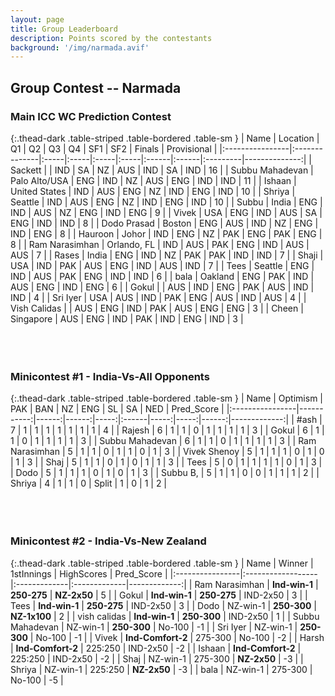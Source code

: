 ```yaml
---
layout: page
title: Group Leaderboard
description: Points scored by the contestants
background: '/img/narmada.avif'
---
```


## Group Contest -- Narmada


### Main ICC WC Prediction Contest


{:.thead-dark .table-striped .table-bordered .table-sm }
| Name            | Location      | Q1   | Q2   | Q3   | Q4   | SF1   | SF2   | Finals   |   Provisional |
|:----------------|:--------------|:-----|:-----|:-----|:-----|:------|:------|:---------|--------------:|
| Sackett         |               | IND  | SA   | NZ   | AUS  | IND   | SA    | IND      |            16 |
| Subbu Mahadevan | Palo Alto/USA | ENG  | IND  | NZ   | AUS  | ENG   | IND   | IND      |            11 |
| Ishaan          | United States | IND  | AUS  | ENG  | NZ   | IND   | ENG   | IND      |            10 |
| Shriya          | Seattle       | IND  | AUS  | ENG  | NZ   | IND   | ENG   | IND      |            10 |
| Subbu           | India         | ENG  | IND  | AUS  | NZ   | ENG   | IND   | ENG      |             9 |
| Vivek           | USA           | ENG  | IND  | AUS  | SA   | ENG   | IND   | IND      |             8 |
| Dodo Prasad     | Boston        | ENG  | AUS  | IND  | NZ   | ENG   | IND   | ENG      |             8 |
| Hauroon         | Johor         | IND  | ENG  | NZ   | PAK  | ENG   | PAK   | ENG      |             8 |
| Ram Narasimhan  | Orlando, FL   | IND  | AUS  | PAK  | ENG  | IND   | AUS   | AUS      |             7 |
| Rases           | India         | ENG  | IND  | NZ   | PAK  | PAK   | IND   | IND      |             7 |
| Shaji           | USA           | IND  | PAK  | AUS  | ENG  | IND   | AUS   | IND      |             7 |
| Tees            | Seattle       | ENG  | IND  | AUS  | PAK  | ENG   | IND   | IND      |             6 |
| bala            | Oakland       | ENG  | PAK  | IND  | AUS  | ENG   | IND   | ENG      |             6 |
| Gokul           |               | AUS  | IND  | ENG  | PAK  | AUS   | IND   | IND      |             4 |
| Sri Iyer        | USA           | AUS  | IND  | PAK  | ENG  | AUS   | IND   | AUS      |             4 |
| Vish Calidas    |               | AUS  | ENG  | IND  | PAK  | AUS   | ENG   | ENG      |             3 |
| Cheen           | Singapore     | AUS  | ENG  | IND  | PAK  | IND   | ENG   | IND      |             3 |
<br>
<br>
<br>
<br>

### Minicontest #1 - India-Vs-All Opponents


{:.thead-dark .table-striped .table-bordered .table-sm }
| Name            |   Optimism |   PAK |   BAN |   NZ | ENG   |   SL |   SA |   NED |   Pred_Score |
|:----------------|-----------:|------:|------:|-----:|:------|-----:|-----:|------:|-------------:|
| #ash            |          7 |     1 |     1 |    1 | 1     |    1 |    1 |     1 |            4 |
| Rajesh          |          6 |     1 |     1 |    0 | 1     |    1 |    1 |     1 |            3 |
| Gokul           |          6 |     1 |     1 |    0 | 1     |    1 |    1 |     1 |            3 |
| Subbu Mahadevan |          6 |     1 |     1 |    0 | 1     |    1 |    1 |     1 |            3 |
| Ram Narasimhan  |          5 |     1 |     1 |    0 | 1     |    1 |    0 |     1 |            3 |
| Vivek Shenoy    |          5 |     1 |     1 |    1 | 0     |    1 |    0 |     1 |            3 |
| Shaj            |          5 |     1 |     1 |    0 | 1     |    0 |    1 |     1 |            3 |
| Tees            |          5 |     0 |     1 |    1 | 1     |    1 |    0 |     1 |            3 |
| Dodo            |          5 |     1 |     1 |    1 | 0     |    1 |    0 |     1 |            3 |
| Subbu B,        |          5 |     1 |     1 |    0 | 0     |    1 |    1 |     1 |            2 |
| Shriya          |          4 |     1 |     1 |    0 | Split |    1 |    0 |     1 |            2 |
<br>
<br>
<br>
<br>

### Minicontest #2 - India-Vs-New Zealand


{:.thead-dark .table-striped .table-bordered .table-sm }
| Name            | Winner            | 1stInnings   | HighScores   |   Pred_Score |
|:----------------|:------------------|:-------------|:-------------|-------------:|
| Ram Narasimhan  | **Ind-win-1**     | **250-275**  | **NZ-2x50**  |            5 |
| Gokul           | **Ind-win-1**     | **250-275**  | IND-2x50     |            3 |
| Tees            | **Ind-win-1**     | **250-275**  | IND-2x50     |            3 |
| Dodo            | NZ-win-1          | **250-300**  | **NZ-1x100** |            2 |
| vish calidas    | **Ind-win-1**     | **250-300**  | IND-2x50     |            1 |
| Subbu Mahadevan | NZ-win-1          | **250-300**  | No-100       |           -1 |
| Sri Iyer        | NZ-win-1          | **250-300**  | No-100       |           -1 |
| Vivek           | **Ind-Comfort-2** | 275-300      | No-100       |           -2 |
| Harsh           | **Ind-Comfort-2** | 225:250      | IND-2x50     |           -2 |
| Ishaan          | **Ind-Comfort-2** | 225:250      | IND-2x50     |           -2 |
| Shaj            | NZ-win-1          | 275-300      | **NZ-2x50**  |           -3 |
| Shriya          | NZ-win-1          | 225:250      | **NZ-2x50**  |           -3 |
| bala            | NZ-win-1          | 275-300      | No-100       |           -5 |
<br>
<br>
<br>
<br>

